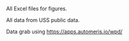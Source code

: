 All Excel files for figures. 

All data from USS public data. 

Data grab using https://apps.automeris.io/wpd/
